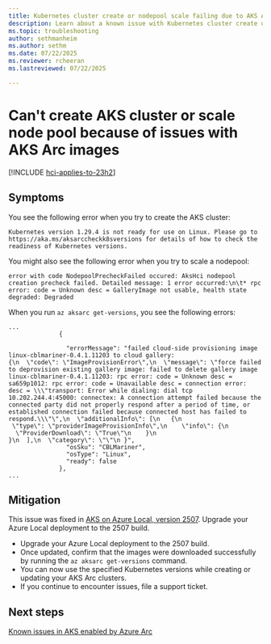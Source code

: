 ```yaml
---
title: Kubernetes cluster create or nodepool scale failing due to AKS Arc image issues  
description: Learn about a known issue with Kubernetes cluster create or nodepool scale failing due to AKS Arc VHD image download issues.
ms.topic: troubleshooting
author: sethmanheim
ms.author: sethm
ms.date: 07/22/2025
ms.reviewer: rcheeran
ms.lastreviewed: 07/22/2025

---
```


# Can't create AKS cluster or scale node pool because of issues with AKS Arc images

[!INCLUDE [hci-applies-to-23h2](includes/hci-applies-to-23h2.md)]

## Symptoms

You see the following error when you try to create the AKS cluster:

```output
Kubernetes version 1.29.4 is not ready for use on Linux. Please go to https://aka.ms/aksarccheckk8sversions for details of how to check the readiness of Kubernetes versions.
```

You might also see the following error when you try to scale a nodepool:

```output
error with code NodepoolPrecheckFailed occured: AksHci nodepool creation precheck failed. Detailed message: 1 error occurred:\n\t* rpc error: code = Unknown desc = GalleryImage not usable, health state degraded: Degraded
```

When you run `az aksarc get-versions`, you see the following errors:

```output
...
              {

                "errorMessage": "failed cloud-side provisioning image linux-cblmariner-0.4.1.11203 to cloud gallery: {\n  \"code\": \"ImageProvisionError\",\n  \"message\": \"force failed to deprovision existing gallery image: failed to delete gallery image linux-cblmariner-0.4.1.11203: rpc error: code = Unknown desc = sa659p1012: rpc error: code = Unavailable desc = connection error: desc = \\\"transport: Error while dialing: dial tcp 10.202.244.4:45000: connectex: A connection attempt failed because the connected party did not properly respond after a period of time, or established connection failed because connected host has failed to respond.\\\"\",\n  \"additionalInfo\": [\n   {\n    \"type\": \"providerImageProvisionInfo\",\n    \"info\": {\n     \"ProviderDownload\": \"True\"\n    }\n   }\n  ],\n  \"category\": \"\"\n }",
                "osSku": "CBLMariner",
                "osType": "Linux",
                "ready": false
              },
...
```

## Mitigation

This issue was fixed in [AKS on Azure Local, version 2507](/azure/azure-local/whats-new?view=azloc-2507&preserve-view=true#features-and-improvements-in-2507). Upgrade your Azure Local deployment to the 2507 build. 

- Upgrade your Azure Local deployment to the 2507 build.
- Once updated, confirm that the images were downloaded successfully by running the `az aksarc get-versions` command.
- You can now use the specified Kubernetes versions while creating or updating your AKS Arc clusters.
- If you continue to encounter issues, file a support ticket.

## Next steps

[Known issues in AKS enabled by Azure Arc](aks-known-issues.md)
